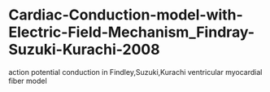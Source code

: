 # Cardiac-Conduction-model-with-Electric-Field-Mechanism_Findray-Suzuki-Kurachi-2008
action potential conduction in Findley,Suzuki,Kurachi ventricular myocardial fiber model
